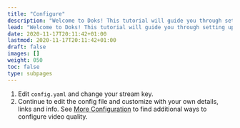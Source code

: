 ```yaml
---
title: "Configure"
description: "Welcome to Doks! This tutorial will guide you through setting up and deploying your first Doks site."
lead: "Welcome to Doks! This tutorial will guide you through setting up and deploying your first Doks site."
date: 2020-11-17T20:11:42+01:00
lastmod: 2020-11-17T20:11:42+01:00
draft: false
images: []
weight: 050
toc: false
type: subpages
---
```


1. Edit `config.yaml` and change your stream key.
1. Continue to edit the config file and customize with your own details, links and info.  See [More Configuration](/docs/configuration/) to find additional ways to configure video quality.
